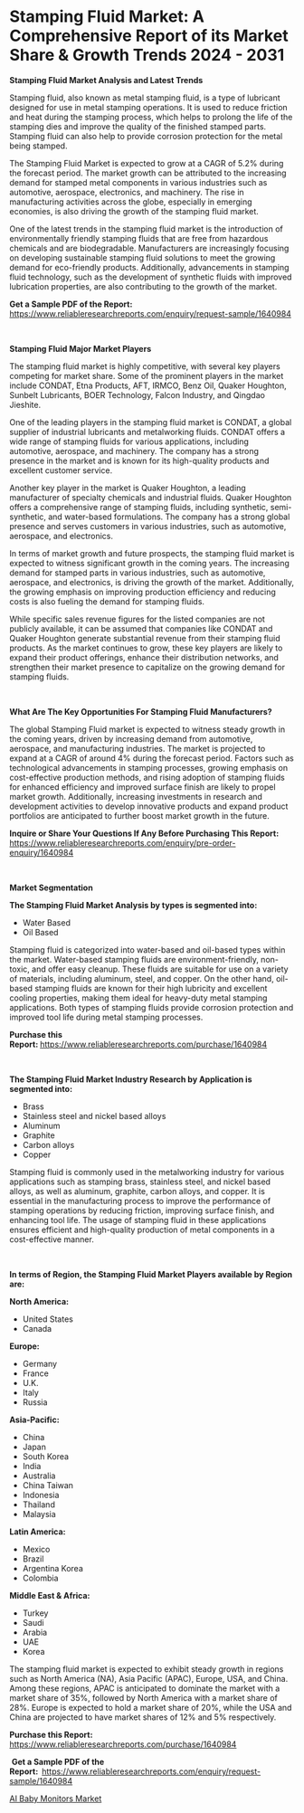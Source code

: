 <p><h1>Stamping Fluid Market: A Comprehensive Report of its Market Share & Growth Trends 2024 - 2031</h1></p><p><strong>Stamping Fluid Market Analysis and Latest Trends</strong></p>
<p><p>Stamping fluid, also known as metal stamping fluid, is a type of lubricant designed for use in metal stamping operations. It is used to reduce friction and heat during the stamping process, which helps to prolong the life of the stamping dies and improve the quality of the finished stamped parts. Stamping fluid can also help to provide corrosion protection for the metal being stamped.</p><p>The Stamping Fluid Market is expected to grow at a CAGR of 5.2% during the forecast period. The market growth can be attributed to the increasing demand for stamped metal components in various industries such as automotive, aerospace, electronics, and machinery. The rise in manufacturing activities across the globe, especially in emerging economies, is also driving the growth of the stamping fluid market.</p><p>One of the latest trends in the stamping fluid market is the introduction of environmentally friendly stamping fluids that are free from hazardous chemicals and are biodegradable. Manufacturers are increasingly focusing on developing sustainable stamping fluid solutions to meet the growing demand for eco-friendly products. Additionally, advancements in stamping fluid technology, such as the development of synthetic fluids with improved lubrication properties, are also contributing to the growth of the market.</p></p>
<p><strong>Get a Sample PDF of the Report:&nbsp;</strong> <a href="https://www.reliableresearchreports.com/enquiry/request-sample/1640984">https://www.reliableresearchreports.com/enquiry/request-sample/1640984</a></p>
<p>&nbsp;</p>
<p><strong>Stamping Fluid Major Market Players</strong></p>
<p><p>The stamping fluid market is highly competitive, with several key players competing for market share. Some of the prominent players in the market include CONDAT, Etna Products, AFT, IRMCO, Benz Oil, Quaker Houghton, Sunbelt Lubricants, BOER Technology, Falcon Industry, and Qingdao Jieshite.</p><p>One of the leading players in the stamping fluid market is CONDAT, a global supplier of industrial lubricants and metalworking fluids. CONDAT offers a wide range of stamping fluids for various applications, including automotive, aerospace, and machinery. The company has a strong presence in the market and is known for its high-quality products and excellent customer service.</p><p>Another key player in the market is Quaker Houghton, a leading manufacturer of specialty chemicals and industrial fluids. Quaker Houghton offers a comprehensive range of stamping fluids, including synthetic, semi-synthetic, and water-based formulations. The company has a strong global presence and serves customers in various industries, such as automotive, aerospace, and electronics.</p><p>In terms of market growth and future prospects, the stamping fluid market is expected to witness significant growth in the coming years. The increasing demand for stamped parts in various industries, such as automotive, aerospace, and electronics, is driving the growth of the market. Additionally, the growing emphasis on improving production efficiency and reducing costs is also fueling the demand for stamping fluids.</p><p>While specific sales revenue figures for the listed companies are not publicly available, it can be assumed that companies like CONDAT and Quaker Houghton generate substantial revenue from their stamping fluid products. As the market continues to grow, these key players are likely to expand their product offerings, enhance their distribution networks, and strengthen their market presence to capitalize on the growing demand for stamping fluids.</p></p>
<p>&nbsp;</p>
<p><strong>What Are The Key Opportunities For Stamping Fluid Manufacturers?</strong></p>
<p><p>The global Stamping Fluid market is expected to witness steady growth in the coming years, driven by increasing demand from automotive, aerospace, and manufacturing industries. The market is projected to expand at a CAGR of around 4% during the forecast period. Factors such as technological advancements in stamping processes, growing emphasis on cost-effective production methods, and rising adoption of stamping fluids for enhanced efficiency and improved surface finish are likely to propel market growth. Additionally, increasing investments in research and development activities to develop innovative products and expand product portfolios are anticipated to further boost market growth in the future.</p></p>
<p><strong>Inquire or Share Your Questions If Any Before Purchasing This Report:</strong> <a href="https://www.reliableresearchreports.com/enquiry/pre-order-enquiry/1640984">https://www.reliableresearchreports.com/enquiry/pre-order-enquiry/1640984</a></p>
<p>&nbsp;</p>
<p><strong>Market Segmentation</strong></p>
<p><strong>The Stamping Fluid Market Analysis by types is segmented into:</strong></p>
<p><ul><li>Water Based</li><li>Oil Based</li></ul></p>
<p><p>Stamping fluid is categorized into water-based and oil-based types within the market. Water-based stamping fluids are environment-friendly, non-toxic, and offer easy cleanup. These fluids are suitable for use on a variety of materials, including aluminum, steel, and copper. On the other hand, oil-based stamping fluids are known for their high lubricity and excellent cooling properties, making them ideal for heavy-duty metal stamping applications. Both types of stamping fluids provide corrosion protection and improved tool life during metal stamping processes.</p></p>
<p><strong>Purchase this Report:&nbsp;</strong><a href="https://www.reliableresearchreports.com/purchase/1640984">https://www.reliableresearchreports.com/purchase/1640984</a></p>
<p>&nbsp;</p>
<p><strong>The Stamping Fluid Market Industry Research by Application is segmented into:</strong></p>
<p><ul><li>Brass</li><li>Stainless steel and nickel based alloys</li><li>Aluminum</li><li>Graphite</li><li>Carbon alloys</li><li>Copper</li></ul></p>
<p><p>Stamping fluid is commonly used in the metalworking industry for various applications such as stamping brass, stainless steel, and nickel based alloys, as well as aluminum, graphite, carbon alloys, and copper. It is essential in the manufacturing process to improve the performance of stamping operations by reducing friction, improving surface finish, and enhancing tool life. The usage of stamping fluid in these applications ensures efficient and high-quality production of metal components in a cost-effective manner.</p></p>
<p>&nbsp;</p>
<p><strong>In terms of Region, the Stamping Fluid Market Players available by Region are:</strong></p>
<p>
    <p> <strong> North America: </strong>
        <ul>
            <li>United States</li>
            <li>Canada</li>
        </ul>
        </p> 
    <p> <strong> Europe: </strong>
        <ul>
            <li>Germany</li>
            <li>France</li>
            <li>U.K.</li>
            <li>Italy</li>
            <li>Russia</li>
        </ul>
        </p> 
    <p> <strong> Asia-Pacific: </strong>
        <ul>
            <li>China</li>
            <li>Japan</li>
            <li>South Korea</li>
            <li>India</li>
            <li>Australia</li>
            <li>China Taiwan</li>
            <li>Indonesia</li>
            <li>Thailand</li>
            <li>Malaysia</li>
        </ul>
        </p> 
    <p> <strong> Latin America: </strong>
        <ul>
            <li>Mexico</li>
            <li>Brazil</li>
            <li>Argentina Korea</li>
            <li>Colombia</li>
        </ul>
        </p> 
    <p> <strong> Middle East & Africa: </strong>
        <ul>
            <li>Turkey</li>
            <li>Saudi</li>
            <li>Arabia</li>
            <li>UAE</li>
            <li>Korea</li>
        </ul>
    </p>
    </p>
<p><p>The stamping fluid market is expected to exhibit steady growth in regions such as North America (NA), Asia Pacific (APAC), Europe, USA, and China. Among these regions, APAC is anticipated to dominate the market with a market share of 35%, followed by North America with a market share of 28%. Europe is expected to hold a market share of 20%, while the USA and China are projected to have market shares of 12% and 5% respectively.</p></p>
<p><strong>Purchase this Report: </strong><a href="https://www.reliableresearchreports.com/purchase/1640984">https://www.reliableresearchreports.com/purchase/1640984</a></p>
<p>&nbsp;<strong>Get a Sample PDF of the Report:&nbsp;&nbsp;</strong><a href="https://www.reliableresearchreports.com/enquiry/request-sample/1640984">https://www.reliableresearchreports.com/enquiry/request-sample/1640984</a></p>
<p><strong></strong></p>
<p><p><a href="https://sulfuric-clavicle-d39.notion.site/AI-Baby-Monitors-Market-Analysis-Examines-its-Scope-on-Growth-Opportunities-and-Forecasted-Trends-S-d36098d30096415781077a1e6e8ca09a">AI Baby Monitors Market</a></p></p>